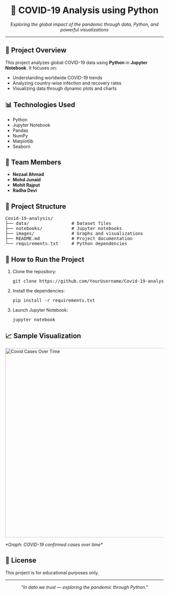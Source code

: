 <h1 align="center">🦠 COVID-19 Analysis using Python</h1>

<p align="center">
  <i>Exploring the global impact of the pandemic through data, Python, and powerful visualizations</i>
</p>

<hr>

<h2>📌 Project Overview</h2>
<p>
This project analyzes global COVID-19 data using <b>Python</b> in <b>Jupyter Notebook</b>. It focuses on:
<ul>
  <li>Understanding worldwide COVID-19 trends</li>
  <li>Analyzing country-wise infection and recovery rates</li>
  <li>Visualizing data through dynamic plots and charts</li>
</ul>
</p>

<h2>📊 Technologies Used</h2>
<ul>
  <li>Python</li>
  <li>Jupyter Notebook</li>
  <li>Pandas</li>
  <li>NumPy</li>
  <li>Matplotlib</li>
  <li>Seaborn</li>
</ul>

<h2>👥 Team Members</h2>
<ul>
  <li><b>Nezaal Ahmad</b></li>
  <li><b>Mohd Junaid</b></li>
  <li><b>Mohit Rajput</b></li>
  <li><b>Radha Devi</b></li>
</ul>

<h2>📁 Project Structure</h2>
<pre>
Covid-19-analysis/
├── data/                # Dataset files
├── notebooks/           # Jupyter notebooks
├── images/              # Graphs and visualizations
├── README.md            # Project documentation
└── requirements.txt     # Python dependencies
</pre>

<h2>🚀 How to Run the Project</h2>
<ol>
  <li>Clone the repository:
    <pre>git clone https://github.com/YourUsername/Covid-19-analysis.git</pre>
  </li>
  <li>Install the dependencies:
    <pre>pip install -r requirements.txt</pre>
  </li>
  <li>Launch Jupyter Notebook:
    <pre>jupyter notebook</pre>
  </li>
</ol>

<h2>📈 Sample Visualization</h2>
<img src="images/covid_trend_sample.png" alt="Covid Cases Over Time" width="600"/>

<p><i>*Graph: COVID-19 confirmed cases over time*</i></p>

<h2>📄 License</h2>
<p>This project is for educational purposes only.</p>

<hr>

<p align="center"><i>"In data we trust — exploring the pandemic through Python."</i></p>
